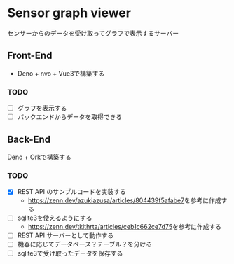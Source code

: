 # Sensor graph viewer

センサーからのデータを受け取ってグラフで表示するサーバー

## Front-End

- Deno + nvo + Vue3で構築する

### TODO

- [ ] グラフを表示する
- [ ] バックエンドからデータを取得できる

## Back-End

Deno + Orkで構築する

### TODO

- [x] REST API のサンプルコードを実装する
  - <https://zenn.dev/azukiazusa/articles/804439f5afabe7>を参考に作成する
- [ ] sqlite3を使えるようにする
  - <https://zenn.dev/tkithrta/articles/ceb1c662ce7d75>を参考に作成する
- [ ] REST API サーバーとして動作する
- [ ] 機器に応じてデータベース？テーブル？を分ける
- [ ] sqlite3で受け取ったデータを保存する
